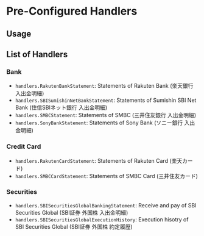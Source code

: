 Pre-Configured Handlers
=======================

## Usage

## List of Handlers

### Bank

* `handlers.RakutenBankStatement`: Statements of Rakuten Bank (楽天銀行 入出金明細)
* `handlers.SBISumishinNetBankStatement`: Statements of Sumishin SBI Net Bank (住信SBIネット銀行 入出金明細)
* `handlers.SMBCStatement`: Statements of SMBC (三井住友銀行 入出金明細)
* `handlers.SonyBankStatement`: Statements of Sony Bank (ソニー銀行 入出金明細)

### Credit Card

* `handlers.RakutenCardStatement`: Statements of Rakuten Card (楽天カード)
* `handlers.SMBCCardStatement`: Statements of SMBC Card (三井住友カード)

### Securities

* `handlers.SBISecuritiesGlobalBankingStatement`: Receive and pay of SBI Securities Global (SBI証券 外国株 入出金明細)
* `handlers.SBISecuritiesGlobalExecutionHistory`: Execution hisotry of SBI Securities Global (SBI証券 外国株 約定履歴)
